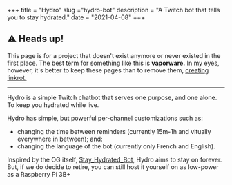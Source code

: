 +++
title = "Hydro"
slug ="hydro-bot"
description = "A Twitch bot that tells you to stay hydrated."
date = "2021-04-08"
+++

## ⚠️ Heads up!
This page is for a project that doesn't exist anymore or never existed in the first place. The best term for something like this is **vaporware.** In my eyes, however, it's better to keep these pages than to remove them, [creating linkrot.](/oldblog/linkrot)

---

Hydro is a simple Twitch chatbot that serves one purpose, and one alone. To keep you hydrated while live.

Hydro has simple, but powerful per-channel customizations such as:
- changing the time between reminders (currently 15m-1h and vitually everywhere in between); and:
- changing the language of the bot (currently only French and English).

Inspired by the OG itself, [Stay_Hydrated_Bot](https://www.twitch.tv/stay_hydrated_bot), Hydro aims to stay on forever. But, if we do decide to retire, you can still host it yourself on as low-power as a Raspberry Pi 3B+
